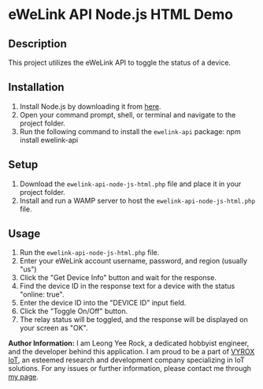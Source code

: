 # eWeLink API Node.js HTML Demo

## Description

This project utilizes the eWeLink API to toggle the status of a device.

## Installation

1. Install Node.js by downloading it from [here](https://nodejs.org).
2. Open your command prompt, shell, or terminal and navigate to the project folder.
3. Run the following command to install the `ewelink-api` package: npm install ewelink-api

## Setup

1. Download the `ewelink-api-node-js-html.php` file and place it in your project folder.
2. Install and run a WAMP server to host the `ewelink-api-node-js-html.php` file.

## Usage

1. Run the `ewelink-api-node-js-html.php` file.
2. Enter your eWeLink account username, password, and region (usually "us")
3. Click the "Get Device Info" button and wait for the response.
4. Find the device ID in the response text for a device with the status "online: true".
5. Enter the device ID into the "DEVICE ID" input field.
6. Click the "Toggle On/Off" button.
7. The relay status will be toggled, and the response will be displayed on your screen as "OK".

**Author Information:**
I am Leong Yee Rock, a dedicated hobbyist engineer, and the developer behind this application. I am proud to be a part of [VYROX IoT](https://vyrox.com), an esteemed research and development company specializing in IoT solutions. For any issues or further information, please contact me through [my page](https://vyrox.com/about.php).
